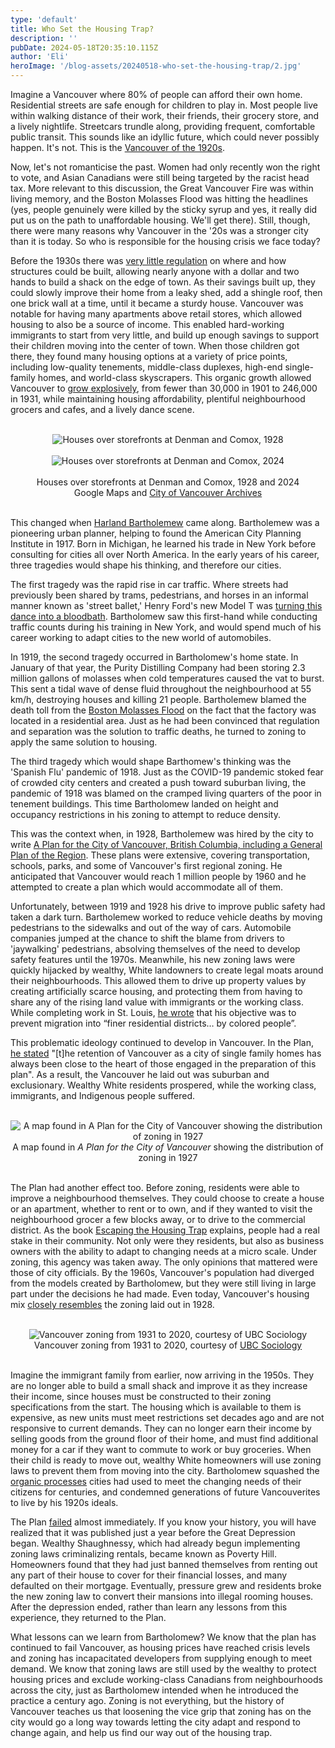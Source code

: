```yaml
---
type: 'default'
title: Who Set the Housing Trap?
description: ''
pubDate: 2024-05-18T20:35:10.115Z
author: 'Eli'
heroImage: '/blog-assets/20240518-who-set-the-housing-trap/2.jpg'
---
```


Imagine a Vancouver where 80% of people can afford their own home. Residential streets are safe enough for children to play in. Most people live within walking distance of their work, their friends, their grocery store, and a lively nightlife. Streetcars trundle along, providing frequent, comfortable public transit. This sounds like an idyllic future, which could never possibly happen. It's not. This is the [Vancouver of the 1920s](https://viewpointvancouver.ca/2021/12/13/people-were-racist-vancouver-zoning-was-not-the-implications-of-the-great-molasses-flood/).

Now, let's not romanticise the past. Women had only recently won the right to vote, and Asian Canadians were still being targeted by the racist head tax. More relevant to this discussion, the Great Vancouver Fire was within living memory, and the Boston Molasses Flood was hitting the headlines (yes, people genuinely were killed by the sticky syrup and yes, it really did put us on the path to unaffordable housing. We'll get there). Still, though, there were many reasons why Vancouver in the '20s was a stronger city than it is today. So who is responsible for the housing crisis we face today?

Before the 1930s there was [very little regulation](https://doodles.mountainmath.ca/posts/2023-02-06-a-brief-history-of-vancouver-planning-development-regimes/index.html) on where and how structures could be built, allowing nearly anyone with a dollar and two hands to build a shack on the edge of town. As their savings built up, they could slowly improve their home from a leaky shed, add a shingle roof, then one brick wall at a time, until it became a sturdy house. Vancouver was notable for having many apartments above retail stores, which allowed housing to also be a source of income. This enabled hard-working immigrants to start from very little, and build up enough savings to support their children moving into the center of town. When those children got there, they found many housing options at a variety of price points, including low-quality tenements, middle-class duplexes, high-end single-family homes, and world-class skyscrapers. This organic growth allowed Vancouver to [grow explosively](https://vancouversun.com/news/local-news/this-week-in-history-1931-vancouver-becomes-canadas-third-largest-city), from fewer than 30,000 in 1901 to 246,000 in 1931, while maintaining housing affordability, plentiful neighbourhood grocers and cafes, and a lively dance scene.

<br/>
<center><img src="/blog-assets/20240518-who-set-the-housing-trap/1.png" alt="Houses over storefronts at Denman and Comox, 1928"></center><br/>
<center><img src="/blog-assets/20240518-who-set-the-housing-trap/2.jpg" alt="Houses over storefronts at Denman and Comox, 2024"></center>
<br/>

<center>Houses over storefronts at Denman and Comox, 1928 and 2024 <br/>Google Maps and <a href="https://searcharchives.vancouver.ca/stores-on-denman-street">City of Vancouver Archives</a></center><br/>

This changed when [Harland Bartholemew](https://www.vancouverarchives.ca/2011/04/18/how-did-harland-bartholomews-ideas-shape-vancouver/) came along. Bartholemew was a pioneering urban planner, helping to found the American City Planning Institute in 1917. Born in Michigan, he learned his trade in New York before consulting for cities all over North America. In the early years of his career, three tragedies would shape his thinking, and therefore our cities.

The first tragedy was the rapid rise in car traffic. Where streets had previously been shared by trams, pedestrians, and horses in an informal manner known as 'street ballet,' Henry Ford's new Model T was [turning this dance into a bloodbath](https://www.detroitnews.com/story/news/local/michigan-history/2015/04/26/auto-traffic-history-detroit/26312107/). Bartholomew saw this first-hand while conducting traffic counts during his training in New York, and would spend much of his career working to adapt cities to the new world of automobiles.

In 1919, the second tragedy occurred in Bartholomew's home state. In January of that year, the Purity Distilling Company had been storing 2.3 million gallons of molasses when cold temperatures caused the vat to burst. This sent a tidal wave of dense fluid throughout the neighbourhood at 55 km/h, destroying houses and killing 21 people. Bartholemew blamed the death toll from the [Boston Molasses Flood](https://viewpointvancouver.ca/2021/12/13/people-were-racist-vancouver-zoning-was-not-the-implications-of-the-great-molasses-flood/) on the fact that the factory was located in a residential area. Just as he had been convinced that regulation and separation was the solution to traffic deaths, he turned to zoning to apply the same solution to housing.

The third tragedy which would shape Barthomew's thinking was the 'Spanish Flu' pandemic of 1918. Just as the COVID-19 pandemic stoked fear of crowded city centers and created a push toward suburban living, the pandemic of 1918 was blamed on the cramped living quarters of the poor in tenement buildings. This time Bartholomew landed on height and occupancy restrictions in his zoning to attempt to reduce density.

This was the context when, in 1928, Bartholemew was hired by the city to write [A Plan for the City of Vancouver, British Columbia, including a General Plan of the Region](https://archive.org/embed/vancplanincgen00vanc). These plans were extensive, covering transportation, schools, parks, and some of Vancouver's first regional zoning. He anticipated that Vancouver would reach 1 million people by 1960 and he attempted to create a plan which would accommodate all of them.

Unfortunately, between 1919 and 1928 his drive to improve public safety had taken a dark turn. Bartholemew worked to reduce vehicle deaths by moving pedestrians to the sidewalks and out of the way of cars. Automobile companies jumped at the chance to shift the blame from drivers to 'jaywalking' pedestrians, absolving themselves of the need to develop safety features until the 1970s. Meanwhile, his new zoning laws were quickly hijacked by wealthy, White landowners to create legal moats around their neighbourhoods. This allowed them to drive up property values by creating artificially scarce housing, and protecting them from having to share any of the rising land value with immigrants or the working class. While completing work in St. Louis, [he wrote](https://ggwash.org/view/77826/one-man-zoned-huge-swaths-of-the-dc-region-for-sprawl-cars-and-exclusion) that his objective was to prevent migration into “finer residential districts… by colored people”.

This problematic ideology continued to develop in Vancouver. In the Plan, [he stated](https://archive.org/details/vancplanincgen00vanc/page/26/) "[t]he retention of Vancouver as a city of single family homes has always been close to the heart of those engaged in the preparation of this plan". As a result, the Vancouver he laid out was suburban and exclusionary. Wealthy White residents prospered, while the working class, immigrants, and Indigenous people suffered.

<br/>
<center><img src="/blog-assets/20240518-who-set-the-housing-trap/3.jpg" alt="A map found in A Plan for the City of Vancouver showing the distribution of zoning in 1927"></center>
<center>A map found in <i>A Plan for the City of Vancouver</i> showing the distribution of zoning in 1927</center><br/>

The Plan had another effect too. Before zoning, residents were able to improve a neighbourhood themselves. They could choose to create a house or an apartment, whether to rent or to own, and if they wanted to visit the neighbourhood grocer a few blocks away, or to drive to the commercial district. As the book [Escaping the Housing Trap](https://www.housingtrap.org/) explains, people had a real stake in their community. Not only were they residents, but also as business owners with the ability to adapt to changing needs at a micro scale. Under zoning, this agency was taken away. The only opinions that mattered were those of city officials. By the 1960s, Vancouver's population had diverged from the models created by Bartholomew, but they were still living in large part under the decisions he had made. Even today, Vancouver's housing mix [closely resembles](https://samsullivan.ca/taking-a-closer-look-at-the-legacy-of-harland-bartholomew-and-his-plan-for-vancouver-2/) the zoning laid out in 1928.

<br/>
<center><img src="/blog-assets/20240518-who-set-the-housing-trap/4.png" alt="Vancouver zoning from 1931 to 2020, courtesy of UBC Sociology"></center>
<center>Vancouver zoning from 1931 to 2020, courtesy of <a href="https://zoning.sociology.ubc.ca/historical/">UBC Sociology</a></center><br/>

Imagine the immigrant family from earlier, now arriving in the 1950s. They are no longer able to build a small shack and improve it as they increase their income, since houses must be constructed to their zoning specifications from the start. The housing which is available to them is expensive, as new units must meet restrictions set decades ago and are not responsive to current demands. They can no longer earn their income by selling goods from the ground floor of their home, and must find additional money for a car if they want to commute to work or buy groceries. When their child is ready to move out, wealthy White homeowners will use zoning laws to prevent them from moving into the city. Bartholomew squashed the [organic processes](https://bcbooklook.com/harland-bartholomew-and-vancouver-urban-history-1928-to-1952-video/) cities had used to meet the changing needs of their citizens for centuries, and condemned generations of future Vancouverites to live by his 1920s ideals.

The Plan [failed](https://bcbooklook.com/harland-bartholomew-and-vancouver-urban-history-1928-to-1952-video/) almost immediately. If you know your history, you will have realized that it was published just a year before the Great Depression began. Wealthy Shaughnessy, which had already begun implementing zoning laws criminalizing rentals, became known as Poverty Hill. Homeowners found that they had just banned themselves from renting out any part of their house to cover for their financial losses, and many defaulted on their mortgage. Eventually, pressure grew and residents broke the new zoning law to convert their mansions into illegal rooming houses. After the depression ended, rather than learn any lessons from this experience, they returned to the Plan.

What lessons can we learn from Bartholomew? We know that the plan has continued to fail Vancouver, as housing prices have reached crisis levels and zoning has incapacitated developers from supplying enough to meet demand. We know that zoning laws are still used by the wealthy to protect housing prices and exclude working-class Canadians from neighbourhoods across the city, just as Bartholomew intended when he introduced the practice a century ago. Zoning is not everything, but the history of Vancouver teaches us that loosening the vice grip that zoning has on the city would go a long way towards letting the city adapt and respond to change again, and help us find our way out of the housing trap.

<br/>
